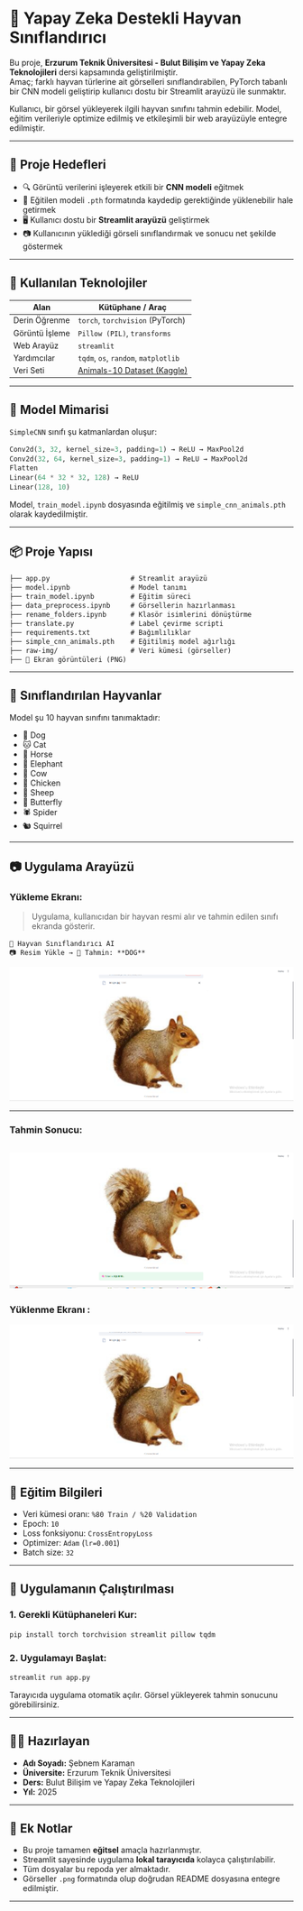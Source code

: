 # 🧠 Yapay Zeka Destekli Hayvan Sınıflandırıcı

Bu proje, **Erzurum Teknik Üniversitesi - Bulut Bilişim ve Yapay Zeka Teknolojileri** dersi kapsamında geliştirilmiştir.  
Amaç; farklı hayvan türlerine ait görselleri sınıflandırabilen, PyTorch tabanlı bir CNN modeli geliştirip kullanıcı dostu bir Streamlit arayüzü ile sunmaktır.

Kullanıcı, bir görsel yükleyerek ilgili hayvan sınıfını tahmin edebilir. Model, eğitim verileriyle optimize edilmiş ve etkileşimli bir web arayüzüyle entegre edilmiştir.

---

## 🎯 Proje Hedefleri

- 🔍 Görüntü verilerini işleyerek etkili bir **CNN modeli** eğitmek  
- 💾 Eğitilen modeli `.pth` formatında kaydedip gerektiğinde yüklenebilir hale getirmek  
- 🖥️ Kullanıcı dostu bir **Streamlit arayüzü** geliştirmek  
- 📷 Kullanıcının yüklediği görseli sınıflandırmak ve sonucu net şekilde göstermek  

---

## 🧰 Kullanılan Teknolojiler

| Alan             | Kütüphane / Araç                      |
|------------------|----------------------------------------|
| Derin Öğrenme     | `torch`, `torchvision` (PyTorch)       |
| Görüntü İşleme    | `Pillow (PIL)`, `transforms`           |
| Web Arayüz        | `streamlit`                            |
| Yardımcılar       | `tqdm`, `os`, `random`, `matplotlib`   |
| Veri Seti         | [Animals-10 Dataset (Kaggle)](https://www.kaggle.com/datasets/alessiocorrado99/animals10) |

---

## 🧠 Model Mimarisi

`SimpleCNN` sınıfı şu katmanlardan oluşur:

```python
Conv2d(3, 32, kernel_size=3, padding=1) → ReLU → MaxPool2d  
Conv2d(32, 64, kernel_size=3, padding=1) → ReLU → MaxPool2d  
Flatten  
Linear(64 * 32 * 32, 128) → ReLU  
Linear(128, 10)
```

Model, `train_model.ipynb` dosyasında eğitilmiş ve `simple_cnn_animals.pth` olarak kaydedilmiştir.

---

## 📦 Proje Yapısı

```
├── app.py                    # Streamlit arayüzü
├── model.ipynb               # Model tanımı
├── train_model.ipynb         # Eğitim süreci
├── data_preprocess.ipynb     # Görsellerin hazırlanması
├── rename_folders.ipynb      # Klasör isimlerini dönüştürme
├── translate.py              # Label çevirme scripti
├── requirements.txt          # Bağımlılıklar
├── simple_cnn_animals.pth    # Eğitilmiş model ağırlığı
├── raw-img/                  # Veri kümesi (görseller)
├── 📸 Ekran görüntüleri (PNG)
```

---

## 🐾 Sınıflandırılan Hayvanlar

Model şu 10 hayvan sınıfını tanımaktadır:

- 🐶 Dog  
- 🐱 Cat  
- 🐴 Horse  
- 🐘 Elephant  
- 🐄 Cow  
- 🐥 Chicken  
- 🐏 Sheep  
- 🐛 Butterfly  
- 🕷️ Spider  
- 🐿️ Squirrel  

---

## 📷 Uygulama Arayüzü

### Yükleme Ekranı:

> Uygulama, kullanıcıdan bir hayvan resmi alır ve tahmin edilen sınıfı ekranda gösterir.

```
🐾 Hayvan Sınıflandırıcı AI  
📷 Resim Yükle → 🧠 Tahmin: **DOG**
```

![Yükleme Ekranı](Ekran%20g%C3%B6r%C3%BCnt%C3%BCs%C3%BC%202025-05-15%20000034.png)


---

### Tahmin Sonucu:

![Tahmin Ekranı](Ekran%20g%C3%B6r%C3%BCnt%C3%BCs%C3%BC%202025-05-15%20000005.png)
---

### Yüklenme Ekranı :

![Yükleme Ekranı ](Ekran%20g%C3%B6r%C3%BCnt%C3%BCs%C3%BC%202025-05-15%20000034.png)



---

## 🧪 Eğitim Bilgileri

- Veri kümesi oranı: `%80 Train / %20 Validation`  
- Epoch: `10`  
- Loss fonksiyonu: `CrossEntropyLoss`  
- Optimizer: `Adam` (`lr=0.001`)  
- Batch size: `32`  

---

## 🚀 Uygulamanın Çalıştırılması

### 1. Gerekli Kütüphaneleri Kur:

```bash
pip install torch torchvision streamlit pillow tqdm
```

### 2. Uygulamayı Başlat:

```bash
streamlit run app.py
```

Tarayıcıda uygulama otomatik açılır. Görsel yükleyerek tahmin sonucunu görebilirsiniz.

---

## 👩‍💻 Hazırlayan

- **Adı Soyadı:** Şebnem Karaman  
- **Üniversite:** Erzurum Teknik Üniversitesi  
- **Ders:** Bulut Bilişim ve Yapay Zeka Teknolojileri  
- **Yıl:** 2025  

---

## 📌 Ek Notlar

- Bu proje tamamen **eğitsel** amaçla hazırlanmıştır.  
- Streamlit sayesinde uygulama **lokal tarayıcıda** kolayca çalıştırılabilir.  
- Tüm dosyalar bu repoda yer almaktadır.  
- Görseller `.png` formatında olup doğrudan README dosyasına entegre edilmiştir.

---



